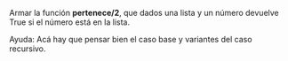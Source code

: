 Armar la función **pertenece/2**, que dados una lista y un número devuelve True si el número está
en la lista.

Ayuda: Acá hay que pensar bien el caso base y variantes del caso recursivo. 

